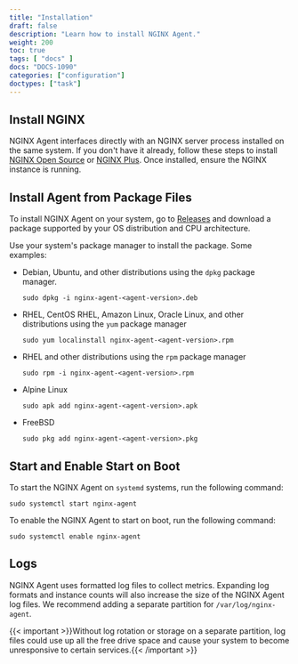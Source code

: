 ```yaml
---
title: "Installation"
draft: false
description: "Learn how to install NGINX Agent."
weight: 200
toc: true
tags: [ "docs" ]
docs: "DOCS-1090"
categories: ["configuration"]
doctypes: ["task"]
---
```


## Install NGINX

NGINX Agent interfaces directly with an NGINX server process installed on the same system. If you don't have it already, follow these steps to install [NGINX Open Source](https://www.nginx.com/resources/wiki/start/topics/tutorials/install/) or [NGINX Plus](https://docs.nginx.com/nginx/admin-guide/installing-nginx/installing-nginx-plus/). Once installed, ensure the NGINX instance is running.

## Install Agent from Package Files

To install NGINX Agent on your system, go to [Releases](https://github.com/nginx/agent/releases) and download a package supported by your OS distribution and CPU architecture.

Use your system's package manager to install the package. Some examples:

- Debian, Ubuntu, and other distributions using the `dpkg` package manager.

  ```
  sudo dpkg -i nginx-agent-<agent-version>.deb
  ```

- RHEL, CentOS RHEL, Amazon Linux, Oracle Linux, and other distributions using the `yum` package manager
  
  ```
  sudo yum localinstall nginx-agent-<agent-version>.rpm
  ```

- RHEL and other distributions using the `rpm` package manager

  ```
  sudo rpm -i nginx-agent-<agent-version>.rpm
  ```

- Alpine Linux

  ```
  sudo apk add nginx-agent-<agent-version>.apk
  ```

- FreeBSD
 
  ```
  sudo pkg add nginx-agent-<agent-version>.pkg
  ```

## Start and Enable Start on Boot

To start the NGINX Agent on `systemd` systems, run the following command:

```
sudo systemctl start nginx-agent
```

To enable the NGINX Agent to start on boot, run the following command:

```
sudo systemctl enable nginx-agent
```

## Logs 

NGINX Agent uses formatted log files to collect metrics. Expanding log formats and instance counts will also increase the size of the NGINX Agent log files. We recommend adding a separate partition for `/var/log/nginx-agent`. 

{{< important >}}Without log rotation or storage on a separate partition, log files could use up all the free drive space and cause your system to become unresponsive to certain services.{{< /important >}}
